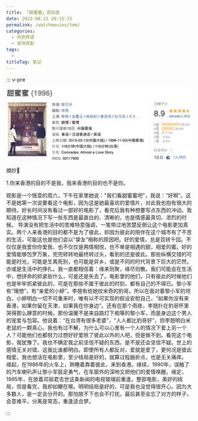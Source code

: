 ```yaml
---
title: 「甜蜜蜜」观后感
date: 2022-08-21 20:15:25
permalink: /watchmovies/tmm/
categories: 
  - 闲言碎语
  - 读书观影
tags: 
  - 
titleTag: 笔记
---
```

::: v-pre

![Alt text](../../../@assets/db/tmm.png)

摘抄🌟

1.你来香港的目的不是我，我来香港的目的也不是你。


观影是一个惬意的周六，下午在家里她说："我们看甜蜜蜜吧"，我说：“好啊”。这不是她第一次说要看这个电影，因为这是她最喜欢的爱情片，对此我也抱有很大的期待。好长时间没有看过一部好的电影了，看完后我有种想要写点东西的冲动。我知道在这种情况下写一些东西是最直白的、清晰的，也是情感最真切、浓烈的时候。
导演没有把生活中的苦难特意强调，一笔带过地苦楚反倒让这个电影更加真实。两个人来香港的目的都不是为了彼此，却因为彼此的陪伴在这个城市有了不苦的生活，可能这也是他们会以“挚友”相称的原因吧。好的爱情，总是百转千回。不仅仅是我爱你你爱我，也不仅仅是两情相悦，也不单是相遇的甜，相爱的蜜。好的爱情能够包罗万象，兜兜转转地最终转过头，看到的还是彼此。那些纵横交错的可能是时光，可能是生离死别，也可能是异乡，或是不同的时代背景下巨大的茫然，亦或是生活中的挣扎。我一直都相信着：缘来则聚，缘尽则散。我们可能会在生活中，想拼命的抓紧些什么，可是还是失去了。电影里的他们，只有彼此的时候他们也是牢牢抓紧彼此的，可是在那些不属于彼此的时刻，都有自己的不得已。黎小军有“理想”，有“亲爱的小婷”。李翘有给她纹米奇的豹哥。所以在面对着黎小军的坦白，小婷明白一切不可重来时，唯有以不可实现的假设安慰自己，“如果你没有来香港，如果你留在天津，如果我在你身边”。还有在那个雨夜，李翘扑在豹哥怀里哭得那么肆意的时候。那份温暖不是来自路灯下痴等的黎小军，而是身边这个男人的宠爱与包容。他说着：“在台湾有很多老婆”，“人人都比豹哥好”，但李翘明白米老鼠的一颗真心。我也有过不解，为什么可以心里有一个人的情况下爱上另一个人？可能他们也都努力过想好好爱除了彼此以外的人吧，但是做不到。看完这个电影，我犹豫了。我也不确定我之前坚信不疑的东西，是不是还会坚信不疑。世上的感情无关对错，这我比谁都明白。即使所有人都反对，爱就是爱了，更何况是彼此相爱。我也想活在电影里，至少结局是好的，就算过程曲折点，也是无关痛痒。
缘起，在1986年的火车上，熟睡着靠着彼此，来到香港。缘续，1990年，误触了的汽车喇叭声让黎小军鼓足勇气，在车窗外的深吻又把他们的爱情唤醒。缘定，1995年，在放着邓丽君去世这条新闻的电视玻璃前重逢。整部电影，美好的结局，但是看完，我却如鲠在喉。明明结局是好的，可是我也没觉得很开心。因为大多数人，是一定会分开的。那怕放不下也会不打扰，最后甚至会忘了对方的样子，会意难平。分离是常态，重逢适合梦。

:::
